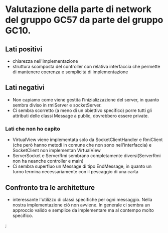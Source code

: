 # Valutazione della parte di network del gruppo GC57 da parte del gruppo GC10.

## Lati positivi

- chiarezza nell'implementazione
- struttura scomposta del controller con relativa interfaccia che permette di mantenere coerenza e semplicità di implementazione

## Lati negativi

- Non capiamo come viene gestita l'inizializzazione del server, in quanto sembra diviso in rmiServer e socketServer.
- Ci sembra scorretto (a meno di un obiettivo specifico) porre tutti gli attributi delle classi Message a public, dovrebbero essere private.

### Lati che non ho capito
- VirtualView viene implementata solo da SocketClientHandler e RmiClient (che però hanno metodi in comune che non sono nell'interfaccia) e SocketClient non implementan VirtualView
- ServerSocket e ServerRmi sembrano completamente diversi(ServerRmi non ha neanche controller e main)
- Ci sembra superfluo un Message di tipo EndMessage, in quanto un turno termina necessariamente con il pescaggio di una carta


## Confronto tra le architetture

- interessante l'utilizzo di classi specifiche per ogni messaggio. Nella nostra implementazione ciò non avviene. In generale ci sembra un approccio valido e semplice da implementare ma al contempo molto specifico.

;